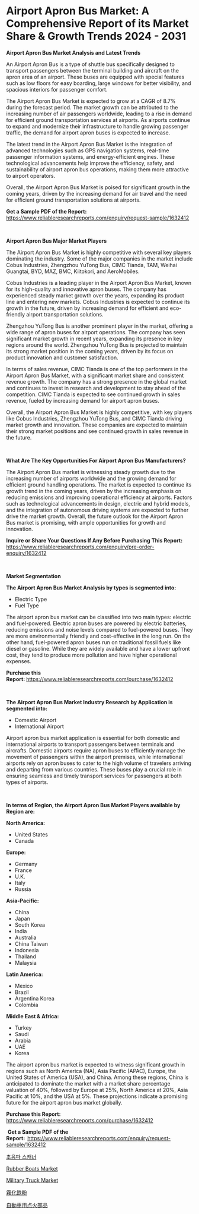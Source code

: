 <p><h1>Airport Apron Bus Market: A Comprehensive Report of its Market Share & Growth Trends 2024 - 2031</h1></p><p><strong>Airport Apron Bus Market Analysis and Latest Trends</strong></p>
<p><p>An Airport Apron Bus is a type of shuttle bus specifically designed to transport passengers between the terminal building and aircraft on the apron area of an airport. These buses are equipped with special features such as low floors for easy boarding, large windows for better visibility, and spacious interiors for passenger comfort.</p><p>The Airport Apron Bus Market is expected to grow at a CAGR of 8.7% during the forecast period. The market growth can be attributed to the increasing number of air passengers worldwide, leading to a rise in demand for efficient ground transportation services at airports. As airports continue to expand and modernize their infrastructure to handle growing passenger traffic, the demand for airport apron buses is expected to increase.</p><p>The latest trend in the Airport Apron Bus Market is the integration of advanced technologies such as GPS navigation systems, real-time passenger information systems, and energy-efficient engines. These technological advancements help improve the efficiency, safety, and sustainability of airport apron bus operations, making them more attractive to airport operators.</p><p>Overall, the Airport Apron Bus Market is poised for significant growth in the coming years, driven by the increasing demand for air travel and the need for efficient ground transportation solutions at airports.</p></p>
<p><strong>Get a Sample PDF of the Report:&nbsp;</strong> <a href="https://www.reliableresearchreports.com/enquiry/request-sample/1632412">https://www.reliableresearchreports.com/enquiry/request-sample/1632412</a></p>
<p>&nbsp;</p>
<p><strong>Airport Apron Bus Major Market Players</strong></p>
<p><p>The Airport Apron Bus Market is highly competitive with several key players dominating the industry. Some of the major companies in the market include Cobus Industries, Zhengzhou YuTong Bus, CIMC Tianda, TAM, Weihai Guangtai, BYD, MAZ, BMC, Kiitokori, and AeroMobiles.</p><p>Cobus Industries is a leading player in the Airport Apron Bus Market, known for its high-quality and innovative apron buses. The company has experienced steady market growth over the years, expanding its product line and entering new markets. Cobus Industries is expected to continue its growth in the future, driven by increasing demand for efficient and eco-friendly airport transportation solutions.</p><p>Zhengzhou YuTong Bus is another prominent player in the market, offering a wide range of apron buses for airport operations. The company has seen significant market growth in recent years, expanding its presence in key regions around the world. Zhengzhou YuTong Bus is projected to maintain its strong market position in the coming years, driven by its focus on product innovation and customer satisfaction.</p><p>In terms of sales revenue, CIMC Tianda is one of the top performers in the Airport Apron Bus Market, with a significant market share and consistent revenue growth. The company has a strong presence in the global market and continues to invest in research and development to stay ahead of the competition. CIMC Tianda is expected to see continued growth in sales revenue, fueled by increasing demand for airport apron buses.</p><p>Overall, the Airport Apron Bus Market is highly competitive, with key players like Cobus Industries, Zhengzhou YuTong Bus, and CIMC Tianda driving market growth and innovation. These companies are expected to maintain their strong market positions and see continued growth in sales revenue in the future.</p></p>
<p>&nbsp;</p>
<p><strong>What Are The Key Opportunities For Airport Apron Bus Manufacturers?</strong></p>
<p><p>The Airport Apron Bus market is witnessing steady growth due to the increasing number of airports worldwide and the growing demand for efficient ground handling operations. The market is expected to continue its growth trend in the coming years, driven by the increasing emphasis on reducing emissions and improving operational efficiency at airports. Factors such as technological advancements in design, electric and hybrid models, and the integration of autonomous driving systems are expected to further drive the market growth. Overall, the future outlook for the Airport Apron Bus market is promising, with ample opportunities for growth and innovation.</p></p>
<p><strong>Inquire or Share Your Questions If Any Before Purchasing This Report:</strong> <a href="https://www.reliableresearchreports.com/enquiry/pre-order-enquiry/1632412">https://www.reliableresearchreports.com/enquiry/pre-order-enquiry/1632412</a></p>
<p>&nbsp;</p>
<p><strong>Market Segmentation</strong></p>
<p><strong>The Airport Apron Bus Market Analysis by types is segmented into:</strong></p>
<p><ul><li>Electric Type</li><li>Fuel Type</li></ul></p>
<p><p>The airport apron bus market can be classified into two main types: electric and fuel-powered. Electric apron buses are powered by electric batteries, reducing emissions and noise levels compared to fuel-powered buses. They are more environmentally friendly and cost-effective in the long run. On the other hand, fuel-powered apron buses run on traditional fossil fuels like diesel or gasoline. While they are widely available and have a lower upfront cost, they tend to produce more pollution and have higher operational expenses.</p></p>
<p><strong>Purchase this Report:&nbsp;</strong><a href="https://www.reliableresearchreports.com/purchase/1632412">https://www.reliableresearchreports.com/purchase/1632412</a></p>
<p>&nbsp;</p>
<p><strong>The Airport Apron Bus Market Industry Research by Application is segmented into:</strong></p>
<p><ul><li>Domestic Airport</li><li>International Airport</li></ul></p>
<p><p>Airport apron bus market application is essential for both domestic and international airports to transport passengers between terminals and aircrafts. Domestic airports require apron buses to efficiently manage the movement of passengers within the airport premises, while international airports rely on apron buses to cater to the high volume of travelers arriving and departing from various countries. These buses play a crucial role in ensuring seamless and timely transport services for passengers at both types of airports.</p></p>
<p>&nbsp;</p>
<p><strong>In terms of Region, the Airport Apron Bus Market Players available by Region are:</strong></p>
<p>
    <p> <strong> North America: </strong>
        <ul>
            <li>United States</li>
            <li>Canada</li>
        </ul>
        </p> 
    <p> <strong> Europe: </strong>
        <ul>
            <li>Germany</li>
            <li>France</li>
            <li>U.K.</li>
            <li>Italy</li>
            <li>Russia</li>
        </ul>
        </p> 
    <p> <strong> Asia-Pacific: </strong>
        <ul>
            <li>China</li>
            <li>Japan</li>
            <li>South Korea</li>
            <li>India</li>
            <li>Australia</li>
            <li>China Taiwan</li>
            <li>Indonesia</li>
            <li>Thailand</li>
            <li>Malaysia</li>
        </ul>
        </p> 
    <p> <strong> Latin America: </strong>
        <ul>
            <li>Mexico</li>
            <li>Brazil</li>
            <li>Argentina Korea</li>
            <li>Colombia</li>
        </ul>
        </p> 
    <p> <strong> Middle East & Africa: </strong>
        <ul>
            <li>Turkey</li>
            <li>Saudi</li>
            <li>Arabia</li>
            <li>UAE</li>
            <li>Korea</li>
        </ul>
    </p>
    </p>
<p><p>The airport apron bus market is expected to witness significant growth in regions such as North America (NA), Asia Pacific (APAC), Europe, the United States of America (USA), and China. Among these regions, China is anticipated to dominate the market with a market share percentage valuation of 40%, followed by Europe at 25%, North America at 20%, Asia Pacific at 10%, and the USA at 5%. These projections indicate a promising future for the airport apron bus market globally.</p></p>
<p><strong>Purchase this Report: </strong><a href="https://www.reliableresearchreports.com/purchase/1632412">https://www.reliableresearchreports.com/purchase/1632412</a></p>
<p>&nbsp;<strong>Get a Sample PDF of the Report:&nbsp;&nbsp;</strong><a href="https://www.reliableresearchreports.com/enquiry/request-sample/1632412">https://www.reliableresearchreports.com/enquiry/request-sample/1632412</a></p>
<p><strong></strong></p>
<p><p><a href="https://medium.com/@tommywilkinsblakev5p335aqoc/%EC%B4%88%EC%9D%8C%ED%8C%8C-%EC%8A%A4%EC%BA%90%EB%84%88-%EC%8B%9C%EC%9E%A5-%EA%B7%9C%EB%AA%A8-%EC%8B%9C%EC%9E%A5-%EC%A0%84%EB%A7%9D-%EB%B0%8F-%EC%8B%9C%EC%9E%A5-%EC%98%88%EC%B8%A1-2024%EB%85%84%EB%B6%80%ED%84%B0-2031%EB%85%84-be8b164ee6ee">초음파 스캐너</a></p><p><a href="https://github.com/guneycigdem35/Market-Research-Report-List-2/blob/main/rubber-boats-market.md">Rubber Boats Market</a></p><p><a href="https://github.com/biheemgalvinlouises6hokrh3h/Market-Research-Report-List-1/blob/main/military-truck-market.md">Military Truck Market</a></p><p><a href="https://medium.com/@rosario_ramirez1996/%E7%B2%89%E6%9C%AB%E9%89%84%E5%B8%82%E5%A0%B4-2031%E5%B9%B4%E3%81%BE%E3%81%A7%E3%81%AE%E6%88%90%E5%8A%9F%E3%81%99%E3%82%8B%E3%83%93%E3%82%B8%E3%83%8D%E3%82%B9%E6%88%A6%E7%95%A5%E3%81%AE%E9%8D%B5-118a3d4e7722">霧化鉄粉</a></p><p><a href="https://medium.com/@kegley4963/%E8%87%AA%E5%8B%95%E8%BB%8A%E3%81%AE%E7%82%B9%E7%81%AB%E9%83%A8%E5%93%81%E5%B8%82%E5%A0%B4%E5%B1%95%E6%9C%9B-%E6%A5%AD%E7%95%8C%E6%A6%82%E8%A6%81%E3%81%A8%E4%BA%88%E6%B8%AC-2024%E5%B9%B4%E3%81%8B%E3%82%892031%E5%B9%B4-593cf63f2216?postPublishedType=initial">自動車用点火部品</a></p></p>